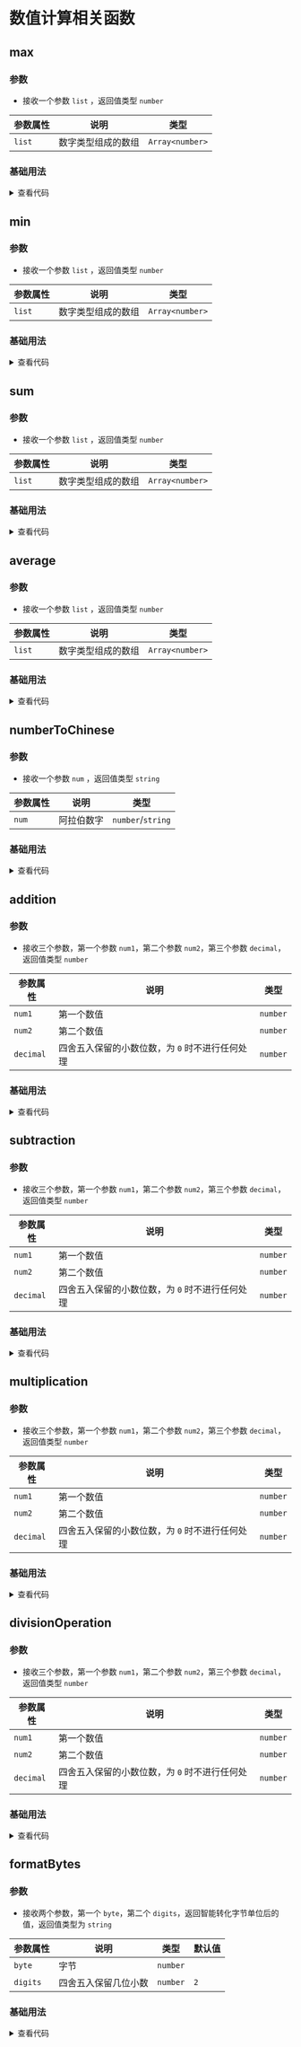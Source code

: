 <script setup>
import max from './max.vue'
import min from './min.vue'
import sum from './sum.vue'
import average from './average.vue'
import numberToChinese from './numberToChinese.vue'
import addition from './addition.vue'
import subtraction from './subtraction.vue'
import multiplication from './multiplication.vue'
import divisionOperation from './divisionOperation.vue'
import formatBytes from './formatBytes.vue'
</script>

# 数值计算相关函数

<ClientOnly>
  <description-popover :num="10" :tagNameList="['浏览器','Node']" />
</ClientOnly>

## max

<ClientOnly>
  <description :isShowIcon="false" description="求数字类型组成数组中的最大值" /> 
</ClientOnly>

### 参数

- 接收一个参数 `list` ，返回值类型 `number`

| **参数属性** | **说明**           | **类型**        |
| ------------ | ------------------ | --------------- |
| `list`       | 数字类型组成的数组 | `Array<number>` |

### 基础用法

<ClientOnly>
  <max />
</ClientOnly>
<details>

<summary>查看代码</summary>

<<< @/utils/math/max.vue

</details>

## min

<ClientOnly>
  <description :isShowIcon="false" description="求数字类型组成数组中的最小值" /> 
</ClientOnly>

### 参数

- 接收一个参数 `list` ，返回值类型 `number`

| **参数属性** | **说明**           | **类型**        |
| ------------ | ------------------ | --------------- |
| `list`       | 数字类型组成的数组 | `Array<number>` |

### 基础用法

<ClientOnly>
  <min />
</ClientOnly>
<details>

<summary>查看代码</summary>

<<< @/utils/math/min.vue

</details>

## sum

<ClientOnly>
  <description :isShowIcon="false" description="求数字类型组成数组中的和" /> 
</ClientOnly>

### 参数

- 接收一个参数 `list` ，返回值类型 `number`

| **参数属性** | **说明**           | **类型**        |
| ------------ | ------------------ | --------------- |
| `list`       | 数字类型组成的数组 | `Array<number>` |

### 基础用法

<ClientOnly>
  <sum />
</ClientOnly>
<details>

<summary>查看代码</summary>

<<< @/utils/math/sum.vue

</details>

## average

<ClientOnly>
  <description :isShowIcon="false" description="求数字类型组成数组中的平均值" /> 
</ClientOnly>

### 参数

- 接收一个参数 `list` ，返回值类型 `number`

| **参数属性** | **说明**           | **类型**        |
| ------------ | ------------------ | --------------- |
| `list`       | 数字类型组成的数组 | `Array<number>` |

### 基础用法

<ClientOnly>
  <average />
</ClientOnly>
<details>

<summary>查看代码</summary>

<<< @/utils/math/average.vue

</details>

## numberToChinese

<ClientOnly>
  <description :isShowIcon="false" description="将阿拉伯数字翻译成中文数字" /> 
</ClientOnly>

### 参数

- 接收一个参数 `num` ，返回值类型 `string`

| **参数属性** | **说明**   | **类型**          |
| ------------ | ---------- | ----------------- |
| `num`        | 阿拉伯数字 | `number`/`string` |

### 基础用法

<ClientOnly>
  <numberToChinese />
</ClientOnly>
<details>

<summary>查看代码</summary>

<<< @/utils/math/numberToChinese.vue

</details>

## addition

<ClientOnly>
  <description :isShowIcon="false" description="两个数值的加法运算（防止精度丢失）" /> 
</ClientOnly>

### 参数

- 接收三个参数，第一个参数 `num1`，第二个参数 `num2`，第三个参数 `decimal`，返回值类型 `number`

| **参数属性** | **说明**                                        | **类型** |
| ------------ | ----------------------------------------------- | -------- |
| `num1`       | 第一个数值                                      | `number` |
| `num2`       | 第二个数值                                      | `number` |
| `decimal`    | 四舍五入保留的小数位数，为 `0` 时不进行任何处理 | `number` |

### 基础用法

<ClientOnly>
  <addition />
</ClientOnly>
<details>

<summary>查看代码</summary>

<<< @/utils/math/addition.vue

</details>

## subtraction

<ClientOnly>
  <description :isShowIcon="false" description="两个数值的减法运算（防止精度丢失）" /> 
</ClientOnly>

### 参数

- 接收三个参数，第一个参数 `num1`，第二个参数 `num2`，第三个参数 `decimal`，返回值类型 `number`

| **参数属性** | **说明**                                        | **类型** |
| ------------ | ----------------------------------------------- | -------- |
| `num1`       | 第一个数值                                      | `number` |
| `num2`       | 第二个数值                                      | `number` |
| `decimal`    | 四舍五入保留的小数位数，为 `0` 时不进行任何处理 | `number` |

### 基础用法

<ClientOnly>
  <subtraction />
</ClientOnly>
<details>

<summary>查看代码</summary>

<<< @/utils/math/subtraction.vue

</details>

## multiplication

<ClientOnly>
  <description :isShowIcon="false" description="两个数值的乘法运算（防止精度丢失）" /> 
</ClientOnly>

### 参数

- 接收三个参数，第一个参数 `num1`，第二个参数 `num2`，第三个参数 `decimal`，返回值类型 `number`

| **参数属性** | **说明**                                        | **类型** |
| ------------ | ----------------------------------------------- | -------- |
| `num1`       | 第一个数值                                      | `number` |
| `num2`       | 第二个数值                                      | `number` |
| `decimal`    | 四舍五入保留的小数位数，为 `0` 时不进行任何处理 | `number` |

### 基础用法

<ClientOnly>
  <multiplication />
</ClientOnly>
<details>

<summary>查看代码</summary>

<<< @/utils/math/multiplication.vue

</details>

## divisionOperation

<ClientOnly>
  <description :isShowIcon="false" description="两个数值的除法运算（防止精度丢失）" /> 
</ClientOnly>

### 参数

- 接收三个参数，第一个参数 `num1`，第二个参数 `num2`，第三个参数 `decimal`，返回值类型 `number`

| **参数属性** | **说明**                                        | **类型** |
| ------------ | ----------------------------------------------- | -------- |
| `num1`       | 第一个数值                                      | `number` |
| `num2`       | 第二个数值                                      | `number` |
| `decimal`    | 四舍五入保留的小数位数，为 `0` 时不进行任何处理 | `number` |

### 基础用法

<ClientOnly>
  <divisionOperation />
</ClientOnly>
<details>

<summary>查看代码</summary>

<<< @/utils/math/divisionOperation.vue

</details>

## formatBytes

<ClientOnly>
  <description :isShowIcon="false" description="将字节单位智能转化成 Bytes 、 KB 、 MB 、 GB 、 TB 、 PB 、 EB 、 ZB 、 YB 其中的一种" />
</ClientOnly>

### 参数

- 接收两个参数，第一个 `byte`，第二个 `digits`，返回智能转化字节单位后的值，返回值类型为 `string`

| **参数属性** | **说明**             | **类型** | **默认值** |
| ------------ | -------------------- | -------- | ---------- |
| `byte`       | 字节                 | `number` |            |
| `digits`     | 四舍五入保留几位小数 | `number` | `2`        |

### 基础用法

<ClientOnly>
  <formatBytes />
</ClientOnly>
<details>

<summary>查看代码</summary>

<<< @/utils/math/formatBytes.vue

</details>
